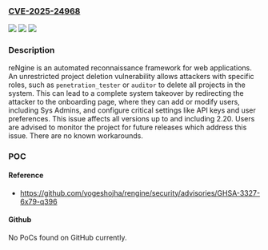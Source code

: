 ### [CVE-2025-24968](https://cve.mitre.org/cgi-bin/cvename.cgi?name=CVE-2025-24968)
![](https://img.shields.io/static/v1?label=Product&message=rengine&color=blue)
![](https://img.shields.io/static/v1?label=Version&message=%3D%20%3C%3D%202.2.0%20&color=brighgreen)
![](https://img.shields.io/static/v1?label=Vulnerability&message=CWE-284%3A%20Improper%20Access%20Control&color=brighgreen)

### Description

reNgine is an automated reconnaissance framework for web applications. An unrestricted project deletion vulnerability allows attackers with specific roles, such as `penetration_tester` or `auditor` to delete all projects in the system. This can lead to a complete system takeover by redirecting the attacker to the onboarding page, where they can add or modify users, including Sys Admins, and configure critical settings like API keys and user preferences. This issue affects all versions up to and including 2.20. Users are advised to monitor the project for future releases which address this issue. There are no known workarounds.

### POC

#### Reference
- https://github.com/yogeshojha/rengine/security/advisories/GHSA-3327-6x79-q396

#### Github
No PoCs found on GitHub currently.

